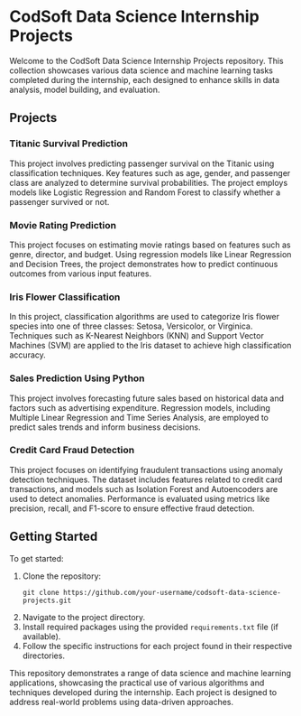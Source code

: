 # CodSoft Data Science Internship Projects

Welcome to the CodSoft Data Science Internship Projects repository. This collection showcases various data science and machine learning tasks completed during the internship, each designed to enhance skills in data analysis, model building, and evaluation.

## Projects

### Titanic Survival Prediction
This project involves predicting passenger survival on the Titanic using classification techniques. Key features such as age, gender, and passenger class are analyzed to determine survival probabilities. The project employs models like Logistic Regression and Random Forest to classify whether a passenger survived or not.

### Movie Rating Prediction
This project focuses on estimating movie ratings based on features such as genre, director, and budget. Using regression models like Linear Regression and Decision Trees, the project demonstrates how to predict continuous outcomes from various input features.

### Iris Flower Classification
In this project, classification algorithms are used to categorize Iris flower species into one of three classes: Setosa, Versicolor, or Virginica. Techniques such as K-Nearest Neighbors (KNN) and Support Vector Machines (SVM) are applied to the Iris dataset to achieve high classification accuracy.

### Sales Prediction Using Python
This project involves forecasting future sales based on historical data and factors such as advertising expenditure. Regression models, including Multiple Linear Regression and Time Series Analysis, are employed to predict sales trends and inform business decisions.

### Credit Card Fraud Detection
This project focuses on identifying fraudulent transactions using anomaly detection techniques. The dataset includes features related to credit card transactions, and models such as Isolation Forest and Autoencoders are used to detect anomalies. Performance is evaluated using metrics like precision, recall, and F1-score to ensure effective fraud detection.

## Getting Started

To get started:

1. Clone the repository:
    ```shell
    git clone https://github.com/your-username/codsoft-data-science-projects.git
    ```
2. Navigate to the project directory.
3. Install required packages using the provided `requirements.txt` file (if available).
4. Follow the specific instructions for each project found in their respective directories.

This repository demonstrates a range of data science and machine learning applications, showcasing the practical use of various algorithms and techniques developed during the internship. Each project is designed to address real-world problems using data-driven approaches.
